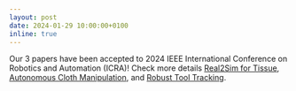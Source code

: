 ```yaml
---
layout: post
date: 2024-01-29 10:00:00+0100
inline: true
---
```

 
Our 3 papers have been accepted to 2024 IEEE International Conference on Robotics and Automation (ICRA)! Check more details [Real2Sim for Tissue](https://arxiv.org/pdf/2309.11656.pdf), [Autonomous Cloth Manipulation](https://arxiv.org/pdf/2309.11655.pdf), and [Robust Tool Tracking](https://drive.google.com/file/d/1A9T2xYztqSiWgz51bBID_3xQ_cUjUbuU).
